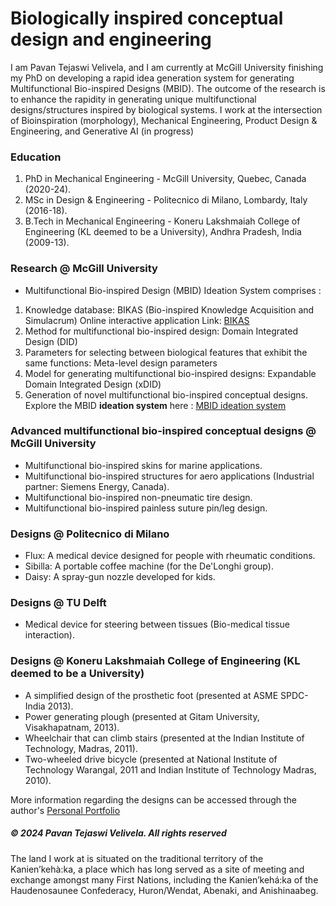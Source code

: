 # Biologically inspired conceptual design and engineering
I am Pavan Tejaswi Velivela, and I am currently at McGill University finishing my PhD on developing a rapid idea generation system for generating Multifunctional Bio-inspired Designs (MBID).
The outcome of the research is to enhance the rapidity in generating unique multifunctional designs/structures inspired by biological systems. I work at the intersection of Bioinspiration (morphology), Mechanical Engineering, Product Design & Engineering, and Generative AI (in progress)

### Education
1. PhD in Mechanical Engineering - McGill University, Quebec, Canada (2020-24).
2. MSc in Design & Engineering - Politecnico di Milano, Lombardy, Italy (2016-18).
3. B.Tech in Mechanical Engineering - Koneru Lakshmaiah College of Engineering (KL deemed to be a University), Andhra Pradesh, India (2009-13).

### Research @ McGill University 
- Multifunctional Bio-inspired Design (MBID) Ideation System comprises :
1. Knowledge database: BIKAS (Bio-inspired Knowledge Acquisition and Simulacrum) Online interactive application Link: [BIKAS](https://bikas.onrender.com/)
2. Method for multifunctional bio-inspired design: Domain Integrated Design (DID)
3. Parameters for selecting between biological features that exhibit the same functions: Meta-level design parameters
4. Model for generating multifunctional bio-inspired designs: Expandable Domain Integrated Design (xDID)
5. Generation of novel multifunctional bio-inspired conceptual designs.
Explore the MBID **ideation system** here : [MBID ideation system](https://pavantejaswivelivela.github.io/MBID-ideation-system/)

### Advanced multifunctional bio-inspired conceptual designs @ McGill University 
- Multifunctional bio-inspired skins for marine applications.
- Multifunctional bio-inspired structures for aero applications (Industrial partner: Siemens Energy, Canada).
- Multifunctional bio-inspired non-pneumatic tire design.
- Multifunctional bio-inspired painless suture pin/leg design.

### Designs @ Politecnico di Milano
- Flux: A medical device designed for people with rheumatic conditions.
- Sibilla: A portable coffee machine (for the De'Longhi group).
- Daisy: A spray-gun nozzle developed for kids.

### Designs @ TU Delft
- Medical device for steering between tissues (Bio-medical tissue interaction).

### Designs @ Koneru Lakshmaiah College of Engineering (KL deemed to be a University)
- A simplified design of the prosthetic foot (presented at ASME SPDC-India 2013).
- Power generating plough (presented at Gitam University, Visakhapatnam, 2013).
- Wheelchair that can climb stairs (presented at the Indian Institute of Technology, Madras, 2011).
- Two-wheeled drive bicycle (presented at National Institute of Technology Warangal, 2011 and Indian Institute of Technology Madras, 2010).

More information regarding the designs can be accessed through the author's [Personal Portfolio](https://sites.google.com/view/pavantejaswi-velivela) 
  
<h5> &copy; 2024 Pavan Tejaswi Velivela. All rights reserved </h5>
The land I work at is situated on the traditional territory of the Kanien’kehà:ka, a place which has long served as a site of meeting and exchange amongst many First Nations, including the Kanien’kehá:ka of the Haudenosaunee Confederacy, Huron/Wendat, Abenaki, and Anishinaabeg.











